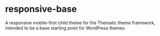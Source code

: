 responsive-base
===============

A responsive mobile-first child theme for the Thematic theme framework, intended to be a base starting point for WordPress themes.
